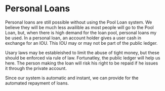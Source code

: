# Personal Loans

Personal loans are still possible without using the Pool Loan system.  We believe they will be much less availible as most people will go to the Pool Loan, but, when there is high demand for the loan pool, personal loans my be used.  In a personal loan, an account holder gives a user cash in exchange for an IOU.  This IOU may or may not be part of the public ledger.

Usary laws may be estableished to limit the abuse of tight money, but these should be enforced via rule of law.  Fortunatley, the public ledger will help us here.  The person making the loan will risk his right to be repaid if he issues it through the private account.

Since our system is automatic and instant, we can provide for the automated repayment of loans.
